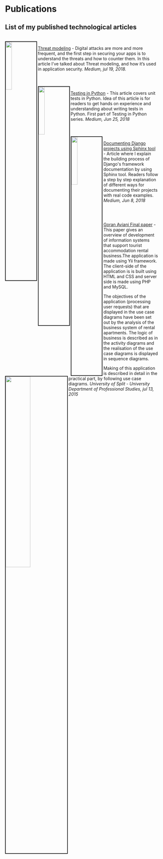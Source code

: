 # Publications



## List of my published technological articles



<br>


<img src="https://cdn-images-1.medium.com/max/800/1*ifhHAX50eGNx801vofFtPQ.jpeg" align="left" border="2" width="20%"/>

[Threat modeling](https://medium.com/@goranaviani/threat-modeling-317b375548da) - Digital attacks are more and more frequent, and the first step in securing your apps is to understand the threats and how to counter them. In this article I’ve talked about Threat modeling, and how it’s used in application security. _Medium, jul 19, 2018._


<br>
<br>
<img src="https://cdn-images-1.medium.com/max/1400/1*MQQFG3SfXfX6VkkmC3quiQ.jpeg" align="left" border="2" width="20%"/>

[Testing in Python](https://medium.com/@goranaviani/testing-in-python-c6b903eb247d) - This article covers unit tests in Python. Idea of this article is for readers to get hands on experience and understanding about writing tests in Python.
First part of Testing in Python series. _Medium, Jun 25, 2018_

<br>
<br>
<img src="https://cdn-images-1.medium.com/max/800/1*aBjEUaDShrMB9RFqbl_saQ.jpeg" align="left" border="2" width="20%"/>

[Documenting Django projects using Sphinx tool](https://medium.com/@goranaviani/sphinx-for-django-documentation-2454e924b3bc) - Article where I explain the building process of Django's framework documentation by using Sphinx tool. Readers follow a step by step explanation of different ways for documenting their projects  with real code examples. _Medium, Jun 8, 2018_

<br>
<br>

<img src="https://lh3.googleusercontent.com/rTkg3QJtR_0Clq5KZHUOXYyc_mdwHyxx4jZcgnobguYb9teZlvBVxrdSQ59coFsi44vBYcA5j5SrvmcmnIIdl9hbXR2mNfCwdXjgqrX0WtlE5xHu77VYrMvgRIGY8OMLg5YzKq9IUZu856rwesghuiomn5sYeRC2TaJI2Gy161An6vwFRXe4Vy9h3KcXEPPur8p7GAou-3C0wZnFPXrx1D39ltBRzmRyOG58GtenpHM5jltp6vhDt73MRUaLuQbhU76gZuOREuyn3cuE2bUlba-RCZ0ZRlexzp7x2hysyRfRx3IURbHFBGtrqfJ3yx_IJRMl0Cdogz3QwUYdCAVAy0Ko2TXsVB42r0ixwJe_PoRTFe8dQwkxaKUEUHzpjBCVfGDIZJJ5TR0L_d9mYiQoIPSppxfXFpMwZ0mqvp39gFGtTF9kfBkKQZkLRYA7AQsquKNPys6RjWmT87uCx32TfdSgDSdAbQq3NbtbrIEkEB-a4EYD1SQIMYOjksWrKp0bFjYPANLZs5-OsW_bAV2gaXL138pfsxUEt_NfzElm5m9JsWJLexLW9-gh7fRYVz0J3GHXLrS4IUDF8n-GS5UUqIg2_jEN9V_cM54jhIY=w658-h928-no" align="left" border="2" height="40%"/>

[Goran Aviani Final paper](https://drive.google.com/file/d/1soJI8C6pcm9K0l4A9W3z2KbWv9rNM5Uz/view?usp=sharing) - This paper gives an overview of development
 of information systems that support tourist accommodation rental business.The application is made using Yii framework. The client-side of the application is 
is built using HTML and CSS and server side is made using PHP and MySQL. 

The objectives of the application (processing user requests) that are displayed
in the use case diagrams have been set out by the analysis of the business system of rental apartments. The logic of business 
is described as in the activity diagrams and the realisation of the use case diagrams is displayed in sequence diagrams. 

Making of this application is described in detail in the practical part, by following use case diagrams. 
_University of Split - University Department of Professional Studies, jul 13, 2015_
